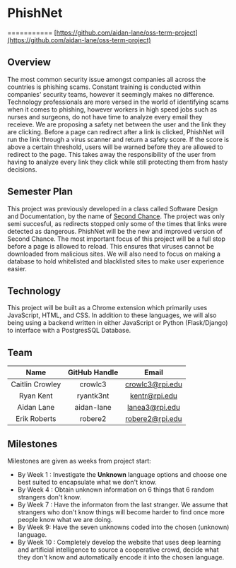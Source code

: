 # PhishNet

===========
[https://github.com/aidan-lane/oss-term-project](https://github.com/aidan-lane/oss-term-project)

Overview
--------
The most common security issue amongst companies all across the countries is phishing scams. Constant training is conducted within companies' security teams, however it seemingly makes no difference. Technology professionals are more versed in the world of identifying scams when it comes to phishing, however workers in high speed jobs such as nurses and surgeons, do not have time to analyze every email they receieve. We are proposing a safety net between the user and the link they are clicking. Before a page can redirect after a link is clicked, PhishNet will run the link through a virus scanner and return a safety score. If the score is above a certain threshold, users will be warned before they are allowed to redirect to the page. This takes away the responsibility of the user from having to analyze every link they click while still protecting them from hasty decisions.

Semester Plan
-------------
This project was previously developed in a class called Software Design and Documentation, by the name of [Second Chance](https://github.com/gwang111/SecondChance). The project was only semi succesful, as redirects stopped only some of the times that links were detected as dangerous. PhishNet will be the new and improved version of Second Chance. The most important focus of this project will be a full stop before a page is allowed to reload. This ensures that viruses cannot be downloaded from malicious sites. We will also need to focus on making a database to hold whitelisted and blacklisted sites to make user experience easier.

Technology
----------
This project will be built as a Chrome extension which primarily uses JavaScript, HTML, and CSS. In addition to these languages, we will also being using a backend written in either JavaScript or Python (Flask/Django) to interface with a PostgresSQL Database.

Team
----
| **Name** | **GitHub Handle** | **Email** |
|:------:|:-------:|:------:|
| Caitlin Crowley | crowlc3 | crowlc3@rpi.edu | 
| Ryan Kent | ryantk3nt | kentr@rpi.edu |
| Aidan Lane | aidan-lane | lanea3@rpi.edu | 
| Erik Roberts | robere2 | robere2@rpi.edu |

Milestones
----------
Milestones are given as weeks from project start:

- By Week 1 : Investigate the **Unknown** language options and choose one best suited to encapsulate what we don't know.
- By Week 4 : Obtain unknown information on 6 things that 6 random strangers don't know.
- By Week 7 : Have the informaton from the last stranger. We assume that strangers who don't know things will become harder to find once more people know what we are doing.
- By Week 9: Have the seven unknowns coded into the chosen (unknown) language.
- By Week 10 : Completely develop the website that uses deep learning and artificial intelligence to source a cooperative crowd, decide what they don't know and automatically encode it into the chosen language. 
